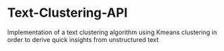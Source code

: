 # Text-Clustering-API
Implementation of a text clustering algorithm using Kmeans clustering in order to derive quick insights from unstructured text
